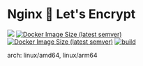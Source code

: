 # Nginx 💖 Let's Encrypt
![](https://img.shields.io/badge/-1.23.2-informational)
[![Docker Image Size (latest semver)](https://img.shields.io/docker/image-size/hyqo/nginx)](https://hub.docker.com/r/hyqo/nginx)
[![Docker Image Size (latest semver)](https://img.shields.io/docker/pulls/hyqo/nginx)](https://hub.docker.com/r/hyqo/nginx)
[![build](https://github.com/hyqo/docker-nginx-acme.sh/actions/workflows/build.yml/badge.svg?event=push)](https://github.com/hyqo/docker-nginx-acme.sh/actions/workflows/build.yml)

arch: linux/amd64, linux/arm64
